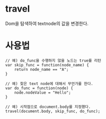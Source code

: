 # travel
Dom을 탐색하여 textnode의 값을 변경한다.

# 사용법
	// 예) do_func을 수행하지 않을 노드는 true를 리턴
	var skip_func = function(node_name) {
		return node_name == "A";
	}

	// 예) 찾은 text node에 대해서 무언가를 한다.
	var do_func = function(node) {
		node.nodeValue = "Hello";
	}

	// 예) 시작점으로 document.body를 지정했다.
	travel(document.body, skip_func, do_func);
